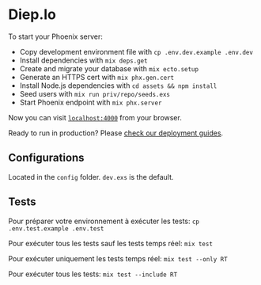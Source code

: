 # Diep.Io

To start your Phoenix server:

- Copy development environment file with `cp .env.dev.example .env.dev`
- Install dependencies with `mix deps.get`
- Create and migrate your database with `mix ecto.setup`
- Generate an HTTPS cert with `mix phx.gen.cert`
- Install Node.js dependencies with `cd assets && npm install`
- Seed users with `mix run priv/repo/seeds.exs`
- Start Phoenix endpoint with `mix phx.server`

Now you can visit [`localhost:4000`](http://localhost:4000) from your browser.

Ready to run in production? Please [check our deployment guides](https://hexdocs.pm/phoenix/deployment.html).

## Configurations

Located in the `config` folder. `dev.exs` is the default.

## Tests

Pour préparer votre environnement à exécuter les tests: `cp .env.test.example .env.test`

Pour exécuter tous les tests sauf les tests temps réel: `mix test`

Pour exécuter uniquement les tests temps réel: `mix test --only RT`

Pour exécuter tous les tests: `mix test --include RT`
